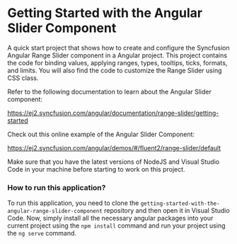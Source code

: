 # Getting Started with the Angular Slider Component
A quick start project that shows how to create and configure the Syncfusion Angular Range Slider component in a Angular project. This project contains the code for binding values, applying ranges, types, tooltips, ticks, formats, and limits. You will also find the code to customize the Range Slider using CSS class. 
 
Refer to the following documentation to learn about the Angular Slider component:

https://ej2.syncfusion.com/angular/documentation/range-slider/getting-started

Check out this online example of the Angular Slider Component:

https://ej2.syncfusion.com/angular/demos/#/fluent2/range-slider/default

Make sure that you have the latest versions of NodeJS and Visual Studio Code in your machine before starting to work on this project.

### How to run this application?
To run this application, you need to clone the `getting-started-with-the-angular-range-slider-component` repository and then open it in Visual Studio Code. Now, simply install all the necessary angular packages into your current project using the `npm install` command and run your project using the `ng serve` command.

